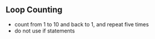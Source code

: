 ## Loop Counting
- count from 1 to 10 and back to 1, and repeat five times
- do not use if statements
